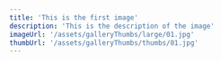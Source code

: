 ```yaml
---
title: 'This is the first image'
description: 'This is the description of the image'
imageUrl: '/assets/galleryThumbs/large/01.jpg'
thumbUrl: '/assets/galleryThumbs/thumbs/01.jpg'
---
```

